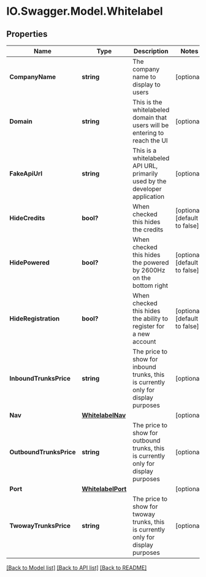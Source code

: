 # IO.Swagger.Model.Whitelabel
## Properties

Name | Type | Description | Notes
------------ | ------------- | ------------- | -------------
**CompanyName** | **string** | The company name to display to users | [optional] 
**Domain** | **string** | This is the whitelabeled domain that users will be entering to reach the UI | [optional] 
**FakeApiUrl** | **string** | This is a whitelabeled API URL, primarily used by the developer application | [optional] 
**HideCredits** | **bool?** | When checked this hides the credits | [optional] [default to false]
**HidePowered** | **bool?** | When checked this hides the powered by 2600Hz on the bottom right | [optional] [default to false]
**HideRegistration** | **bool?** | When checked this hides the ability to register for a new account | [optional] [default to false]
**InboundTrunksPrice** | **string** | The price to show for inbound trunks, this is currently only for display purposes | [optional] 
**Nav** | [**WhitelabelNav**](WhitelabelNav.md) |  | [optional] 
**OutboundTrunksPrice** | **string** | The price to show for outbound trunks, this is currently only for display purposes | [optional] 
**Port** | [**WhitelabelPort**](WhitelabelPort.md) |  | [optional] 
**TwowayTrunksPrice** | **string** | The price to show for twoway trunks, this is currently only for display purposes | [optional] 

[[Back to Model list]](../README.md#documentation-for-models) [[Back to API list]](../README.md#documentation-for-api-endpoints) [[Back to README]](../README.md)

